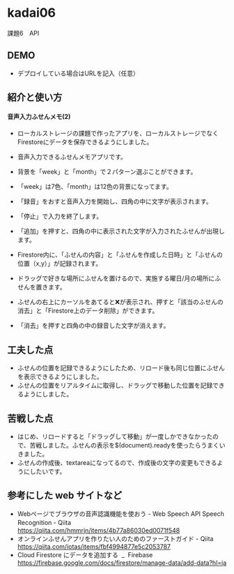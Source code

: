 # kadai06
課題6　API

## DEMO

  - デプロイしている場合はURLを記入（任意）

## 紹介と使い方

  #### 音声入力ふせんメモ(2)
  - ローカルストレージの課題で作ったアプリを、ローカルストレージでなくFirestoreにデータを保存できるようにしました。
  - 音声入力できるふせんメモアプリです。
  - 背景を「week」と「month」で２パターン選ぶことができます。
  - 「week」は7色、「month」は12色の背景になってます。

  - 「録音」をおすと音声入力を開始し、四角の中に文字が表示されます。
  - 「停止」で入力を終了します。
  - 「追加」を押すと、四角の中に表示された文字が入力されたふせんが出現します。
 
  -  Firestore内に、「ふせんの内容」と「ふせんを作成した日時」と「ふせんの位置（x,y）」が記録されます。
  
  - ドラッグで好きな場所にふせんを置けるので、実施する曜日/月の場所にふせんを置きます。
  - ふせんの右上にカーソルをあてると❌が表示され、押すと「該当のふせんの消去」と「Firestore上のデータ削除」ができます。

  - 「消去」を押すと四角の中の録音した文字が消えます。

## 工夫した点

  - ふせんの位置を記録できるようにしたため、リロード後も同じ位置にふせんを表示できるようにしました。
  - ふせんの位置をリアルタイムに取得し、ドラッグで移動した位置を記録できるようにしました。
  
## 苦戦した点

  - はじめ、リロードすると「ドラッグして移動」が一度しかできなかったので、苦戦しました。ふせんの表示を$(document).readyを使ったらうまくいきました。
  - ふせんの作成後、textareaになってるので、作成後の文字の変更もできるようにしたいです。

## 参考にした web サイトなど

  - Webページでブラウザの音声認識機能を使おう - Web Speech API Speech Recognition - Qiita　https://qiita.com/hmmrjn/items/4b77a86030ed0071f548
  - オンラインふせんアプリを作りたい人のためのファーストガイド - Qiita　https://qiita.com/iotas/items/fbf4994877e5c2053787
  - Cloud Firestore にデータを追加する  _  Firebase https://firebase.google.com/docs/firestore/manage-data/add-data?hl=ja
